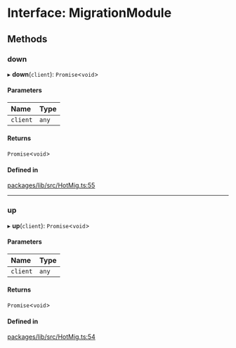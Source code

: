 # Interface: MigrationModule

## Methods

### down

▸ **down**(`client`): `Promise`<`void`\>

#### Parameters

| Name | Type |
| :------ | :------ |
| `client` | `any` |

#### Returns

`Promise`<`void`\>

#### Defined in

[packages/lib/src/HotMig.ts:55](https://github.com/Knaackee/hotmig/blob/7c5e64a/packages/lib/src/HotMig.ts#L55)

___

### up

▸ **up**(`client`): `Promise`<`void`\>

#### Parameters

| Name | Type |
| :------ | :------ |
| `client` | `any` |

#### Returns

`Promise`<`void`\>

#### Defined in

[packages/lib/src/HotMig.ts:54](https://github.com/Knaackee/hotmig/blob/7c5e64a/packages/lib/src/HotMig.ts#L54)
